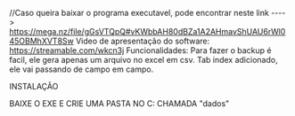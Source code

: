 //Caso queira baixar o programa executavel, pode encontrar neste link ----> https://mega.nz/file/gGsVTQpQ#vKWbbAH80dBZa1A2AHmavShUAU6rWl045OBMhXVT8Sw
Video de apresentação do software: https://streamable.com/wkcn3j
Funcionalidades: 
Para fazer o backup é facil, ele gera apenas um arquivo no excel em csv.
Tab index adicionado, ele vai passando de campo em campo.




INSTALAÇÃO

BAIXE O EXE E CRIE UMA PASTA NO C: CHAMADA "dados"
